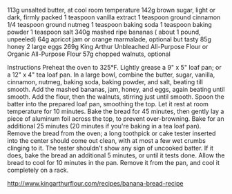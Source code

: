 113g unsalted butter, at cool room temperature
142g brown sugar, light or dark, firmly packed
1 teaspoon vanilla extract
1 teaspoon ground cinnamon
1/4 teaspoon ground nutmeg
1 teaspoon baking soda
1 teaspoon baking powder
1 teaspoon salt
340g mashed ripe bananas ( about 1 pound, unpeeled)
64g apricot jam or orange marmalade, optional but tasty
85g honey
2 large eggs
269g King Arthur Unbleached All-Purpose Flour or Organic All-Purpose Flour
57g chopped walnuts, optional

Instructions
Preheat the oven to 325°F. Lightly grease a 9" x 5" loaf pan; or a 12" x 4" tea loaf pan.
In a large bowl, combine the butter, sugar, vanilla, cinnamon, nutmeg, baking soda, baking powder, and salt, beating till smooth.
Add the mashed bananas, jam, honey, and eggs, again beating until smooth.
Add the flour, then the walnuts, stirring just until smooth.
Spoon the batter into the prepared loaf pan, smoothing the top. Let it rest at room temperature for 10 minutes.
Bake the bread for 45 minutes, then gently lay a piece of aluminum foil across the top, to prevent over-browning.
Bake for an additional 25 minutes (20 minutes if you're baking in a tea loaf pan). Remove the bread from the oven; a long toothpick or cake tester inserted into the center should come out clean, with at most a few wet crumbs clinging to it. The tester shouldn't show any sign of uncooked batter. If it does, bake the bread an additional 5 minutes, or until it tests done.
Allow the bread to cool for 10 minutes in the pan. Remove it from the pan, and cool it completely on a rack.



http://www.kingarthurflour.com/recipes/banana-bread-recipe